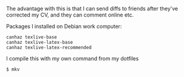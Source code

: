 The advantage with this is that I can send diffs to friends
after they've corrected my CV, and they can comment online etc.

Packages I installed on Debian work computer:

    canhaz texlive-base
    canhaz texlive-latex-base
    canhaz texlive-latex-recommended

I compile this with my own command from my dotfiles

    $ mkv
